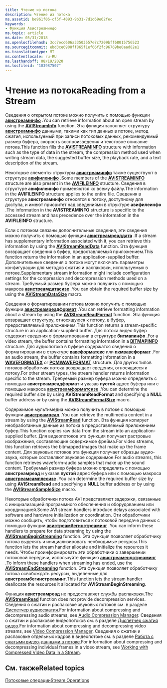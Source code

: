```yaml
---
title: Чтение из потока
description: Чтение из потока
ms.assetid: be961f06-cf5f-4093-9b31-7d1d69e62fec
keywords:
- Функция Авистреаминфо
ms.topic: article
ms.date: 05/31/2018
ms.openlocfilehash: 3cc7ecd606a33503557e7c7209bff68015756523
ms.sourcegitcommit: ebd3ce6908ff865f1ef66f2fc96769be0aad82e1
ms.translationtype: MT
ms.contentlocale: ru-RU
ms.lasthandoff: 08/19/2020
ms.locfileid: "103987507"
---
```

# <a name="reading-from-a-stream"></a><span data-ttu-id="99573-104">Чтение из потока</span><span class="sxs-lookup"><span data-stu-id="99573-104">Reading from a Stream</span></span>

<span data-ttu-id="99573-105">Сведения о открытом потоке можно получить с помощью функции [**авистреаминфо**](/windows/desktop/api/Vfw/nf-vfw-avistreaminfoa) .</span><span class="sxs-lookup"><span data-stu-id="99573-105">You can retrieve information about an open stream by using the [**AVIStreamInfo**](/windows/desktop/api/Vfw/nf-vfw-avistreaminfoa) function.</span></span> <span data-ttu-id="99573-106">Эта функция заполняет структуру [**авистреаминфо**](/windows/desktop/api/Vfw/ns-vfw-avistreaminfoa) данными, такими как тип данных в потоке, метод сжатия, используемый при записи потоковых данных, рекомендуемый размер буфера, скорость воспроизведения и текстовое описание потока.</span><span class="sxs-lookup"><span data-stu-id="99573-106">This function fills the [**AVISTREAMINFO**](/windows/desktop/api/Vfw/ns-vfw-avistreaminfoa) structure with information such as the type of data in the stream, the compression method used when writing stream data, the suggested buffer size, the playback rate, and a text description of the stream.</span></span>

<span data-ttu-id="99573-107">Некоторые элементы структуры [**авистреаминфо**](/windows/desktop/api/Vfw/ns-vfw-avistreaminfoa) также существуют в структуре [**авифилеинфо**](/windows/desktop/api/Vfw/ns-vfw-avifileinfoa) .</span><span class="sxs-lookup"><span data-stu-id="99573-107">Some members of the [**AVISTREAMINFO**](/windows/desktop/api/Vfw/ns-vfw-avistreaminfoa) structure are also present in the [**AVIFILEINFO**](/windows/desktop/api/Vfw/ns-vfw-avifileinfoa) structure.</span></span> <span data-ttu-id="99573-108">Сведения в структуре **авифилеинфо** применяются ко всему файлу.</span><span class="sxs-lookup"><span data-stu-id="99573-108">The information in the **AVIFILEINFO** structure applies to the entire file.</span></span> <span data-ttu-id="99573-109">Сведения в структуре **авистреаминфо** относятся к потоку, доступному для доступа, и имеют приоритет над сведениями в структуре **авифилеинфо** .</span><span class="sxs-lookup"><span data-stu-id="99573-109">The information in the **AVISTREAMINFO** structure is specific to the accessed stream and has precedence over the information in the **AVIFILEINFO** structure.</span></span>

<span data-ttu-id="99573-110">Если с потоком связаны дополнительные сведения, эти сведения можно получить с помощью функции [**авистреамреаддата**](/windows/desktop/api/Vfw/nf-vfw-avistreamreaddata) .</span><span class="sxs-lookup"><span data-stu-id="99573-110">If a stream has supplementary information associated with it, you can retrieve this information by using the [**AVIStreamReadData**](/windows/desktop/api/Vfw/nf-vfw-avistreamreaddata) function.</span></span> <span data-ttu-id="99573-111">Эта функция возвращает сведения в буфер, предоставляемый приложением.</span><span class="sxs-lookup"><span data-stu-id="99573-111">This function returns the information in an application-supplied buffer.</span></span> <span data-ttu-id="99573-112">Дополнительные сведения о потоке могут включать параметры конфигурации для методов сжатия и распаковки, используемых в потоке.</span><span class="sxs-lookup"><span data-stu-id="99573-112">Supplementary stream information might include configuration settings for the compression and decompression methods used on a stream.</span></span> <span data-ttu-id="99573-113">Требуемый размер буфера можно получить с помощью макроса [**авистреамдатасизе**](/windows/desktop/api/Vfw/nf-vfw-avistreamdatasize) .</span><span class="sxs-lookup"><span data-stu-id="99573-113">You can obtain the required buffer size by using the [**AVIStreamDataSize**](/windows/desktop/api/Vfw/nf-vfw-avistreamdatasize) macro.</span></span>

<span data-ttu-id="99573-114">Сведения о форматировании потока можно получить с помощью функции [**авистреамреадформат**](/windows/desktop/api/Vfw/nf-vfw-avistreamreadformat) .</span><span class="sxs-lookup"><span data-stu-id="99573-114">You can retrieve formatting information about a stream by using the [**AVIStreamReadFormat**](/windows/desktop/api/Vfw/nf-vfw-avistreamreadformat) function.</span></span> <span data-ttu-id="99573-115">Эта функция возвращает структуру, относящуюся к потоку, в буфер, предоставляемый приложением.</span><span class="sxs-lookup"><span data-stu-id="99573-115">This function returns a stream-specific structure in an application-supplied buffer.</span></span> <span data-ttu-id="99573-116">Для потока видео буфер содержит сведения о форматировании в структуре [**битмапинфо**](/windows/win32/api/wingdi/ns-wingdi-bitmapinfo) .</span><span class="sxs-lookup"><span data-stu-id="99573-116">For a video stream, the buffer contains formatting information in a [**BITMAPINFO**](/windows/win32/api/wingdi/ns-wingdi-bitmapinfo) structure.</span></span> <span data-ttu-id="99573-117">Для аудиопотока в буфере содержатся сведения о форматировании в структуре [**вавеформатекс**](/windows/win32/api/mmeapi/ns-mmeapi-waveformatex) или [**пкмвавеформат**](/windows/win32/api/mmreg/ns-mmreg-pcmwaveformat) .</span><span class="sxs-lookup"><span data-stu-id="99573-117">For an audio stream, the buffer contains formatting information in a [**WAVEFORMATEX**](/windows/win32/api/mmeapi/ns-mmeapi-waveformatex) or [**PCMWAVEFORMAT**](/windows/win32/api/mmreg/ns-mmreg-pcmwaveformat) structure.</span></span> <span data-ttu-id="99573-118">Для других типов потоков обработчик потока возвращает сведения, относящиеся к потоку.</span><span class="sxs-lookup"><span data-stu-id="99573-118">For other stream types, the stream handler returns information specific to the stream.</span></span> <span data-ttu-id="99573-119">Требуемый размер буфера можно определить с помощью **авистреамреадформат** и указав **пустой** адрес буфера или с помощью макроса [**авистреамформатсизе**](/windows/desktop/api/Vfw/nf-vfw-avistreamformatsize) .</span><span class="sxs-lookup"><span data-stu-id="99573-119">You can determine the required buffer size by using **AVIStreamReadFormat** and specifying a **NULL** buffer address or by using the [**AVIStreamFormatSize**](/windows/desktop/api/Vfw/nf-vfw-avistreamformatsize) macro.</span></span>

<span data-ttu-id="99573-120">Содержимое мультимедиа можно получить в потоке с помощью функции [**авистреамреад**](/windows/desktop/api/Vfw/nf-vfw-avistreamread) .</span><span class="sxs-lookup"><span data-stu-id="99573-120">You can retrieve the multimedia content in a stream by using the [**AVIStreamRead**](/windows/desktop/api/Vfw/nf-vfw-avistreamread) function.</span></span> <span data-ttu-id="99573-121">Эта функция копирует необработанные данные из потока в предоставляемый приложением буфер.</span><span class="sxs-lookup"><span data-stu-id="99573-121">This function copies raw data from the stream into an application-supplied buffer.</span></span> <span data-ttu-id="99573-122">Для видеопотоков эта функция получает растровые изображения, составляющие содержимое фрейма.</span><span class="sxs-lookup"><span data-stu-id="99573-122">For video streams, this function retrieves the bitmapped images that make up the frame content.</span></span> <span data-ttu-id="99573-123">Для звуковых потоков эта функция получает образцы аудио-звука, которые составляют звуковое содержимое.</span><span class="sxs-lookup"><span data-stu-id="99573-123">For audio streams, this function retrieves waveform-audio samples that make up the sound content.</span></span> <span data-ttu-id="99573-124">Требуемый размер буфера можно определить с помощью **авистреамреад** и указав **пустой** адрес буфера или с помощью макроса [**авистреамсамплесизе**](/windows/desktop/api/Vfw/nf-vfw-avistreamsamplesize) .</span><span class="sxs-lookup"><span data-stu-id="99573-124">You can determine the required buffer size by using **AVIStreamRead** and specifying a **NULL** buffer address or by using the [**AVIStreamSampleSize**](/windows/desktop/api/Vfw/nf-vfw-avistreamsamplesize) macro.</span></span>

<span data-ttu-id="99573-125">Некоторые обработчики потока AVI представляют задержки, связанные с инициализацией программного обеспечения и оборудованием или координацией.</span><span class="sxs-lookup"><span data-stu-id="99573-125">Some AVI stream handlers introduce delays associated with software and hardware initialization or coordination.</span></span> <span data-ttu-id="99573-126">Эти обработчики можно сообщить, чтобы подготовиться к потоковой передаче данных с помощью функции [**авистреамбегинстреаминг**](/windows/desktop/api/Vfw/nf-vfw-avistreambeginstreaming) .</span><span class="sxs-lookup"><span data-stu-id="99573-126">You can inform these handlers to prepare for data streaming by using the [**AVIStreamBeginStreaming**](/windows/desktop/api/Vfw/nf-vfw-avistreambeginstreaming) function.</span></span> <span data-ttu-id="99573-127">Эта функция позволяет обработчику потока выделять и инициализировать необходимые ресурсы.</span><span class="sxs-lookup"><span data-stu-id="99573-127">This function lets the stream handler allocate and initialize the resources it needs.</span></span> <span data-ttu-id="99573-128">Чтобы проинформировать эти обработчики о завершении потоковой передачи, используйте функцию [**авистреамендстреаминг**](/windows/desktop/api/Vfw/nf-vfw-avistreamendstreaming) .</span><span class="sxs-lookup"><span data-stu-id="99573-128">To inform these handlers when streaming has ended, use the [**AVIStreamEndStreaming**](/windows/desktop/api/Vfw/nf-vfw-avistreamendstreaming) function.</span></span> <span data-ttu-id="99573-129">Эта функция позволяет обработчику потока освобождать ресурсы, выделенные для **авистреамбегинстреаминг**.</span><span class="sxs-lookup"><span data-stu-id="99573-129">This function lets the stream handler deallocate the resources it allocated for **AVIStreamBeginStreaming**.</span></span>

<span data-ttu-id="99573-130">Функция [**авистреамреад**](/windows/desktop/api/Vfw/nf-vfw-avistreamread) не предоставляет службы распаковки.</span><span class="sxs-lookup"><span data-stu-id="99573-130">The [**AVIStreamRead**](/windows/desktop/api/Vfw/nf-vfw-avistreamread) function does not provide decompression services.</span></span> <span data-ttu-id="99573-131">Сведения о сжатии и распаковке звуковых потоков см. в разделе [Диспетчер аудиосжатия](audio-compression-manager.md).</span><span class="sxs-lookup"><span data-stu-id="99573-131">For information about compressing and decompressing audio streams, see [Audio Compression Manager](audio-compression-manager.md).</span></span> <span data-ttu-id="99573-132">Сведения о сжатии и распаковке видеопотоков см. в разделе [Диспетчер сжатия видео](video-compression-manager.md).</span><span class="sxs-lookup"><span data-stu-id="99573-132">For information about compressing and decompressing video streams, see [Video Compression Manager](video-compression-manager.md).</span></span> <span data-ttu-id="99573-133">Сведения о сжатии и распаковке отдельных кадров в видеопотоке см. в разделе [Работа с сжатыми видео-данными в потоке](working-with-compressed-video-data-in-a-stream.md).</span><span class="sxs-lookup"><span data-stu-id="99573-133">For information about compressing and decompressing individual frames in a video stream, see [Working with Compressed Video Data in a Stream](working-with-compressed-video-data-in-a-stream.md).</span></span>

## <a name="related-topics"></a><span data-ttu-id="99573-134">См. также</span><span class="sxs-lookup"><span data-stu-id="99573-134">Related topics</span></span>

<dl> <dt>

[<span data-ttu-id="99573-135">Потоковые операции</span><span class="sxs-lookup"><span data-stu-id="99573-135">Stream Operations</span></span>](stream-operations.md)
</dt> </dl>

 

 